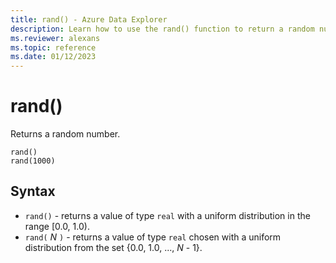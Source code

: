 ```yaml
---
title: rand() - Azure Data Explorer
description: Learn how to use the rand() function to return a random number.
ms.reviewer: alexans
ms.topic: reference
ms.date: 01/12/2023
---
```

# rand()

Returns a random number.

```kusto
rand()
rand(1000)
```

## Syntax

* `rand()` - returns a value of type `real`
  with a uniform distribution in the range [0.0, 1.0).
* `rand(` *N* `)` - returns a value of type `real`
  chosen with a uniform distribution from the set {0.0, 1.0, ..., *N* - 1}.
